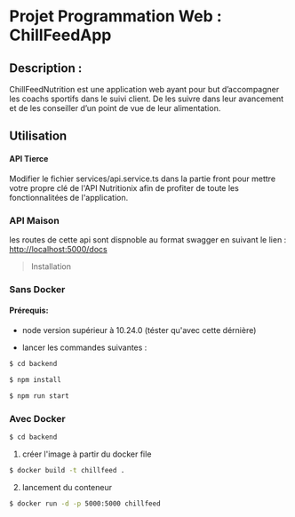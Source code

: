 # Projet Programmation Web : ChillFeedApp

## Description :
ChillFeedNutrition est une application web ayant pour but d’accompagner les coachs sportifs dans le suivi client. De les suivre dans leur avancement et de les
conseiller d’un point de vue de leur alimentation.
## Utilisation 

#### API Tierce
Modifier le fichier services/api.service.ts dans la partie front pour mettre votre propre clé de l'API Nutritionix afin de profiter de toute les
fonctionnalitées de l'application.

### API Maison 
les routes de cette api sont dispnoble au format swagger en suivant le lien : <http://localhost:5000/docs>

> Installation

### Sans Docker
#### Prérequis:

- node version supérieur à 10.24.0 (téster qu'avec cette dérnière)


- lancer les commandes suivantes :
```sh
$ cd backend
```
```sh
$ npm install 
```
```sh
$ npm run start
```
### Avec Docker

```sh
$ cd backend
```
1. créer l'image à partir du docker file 

```sh
$ docker build -t chillfeed .
```

2. lancement du conteneur

```sh
$ docker run -d -p 5000:5000 chillfeed
```


